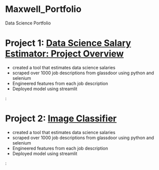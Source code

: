 # Maxwell_Portfolio
Data Science Portfolio

# Project 1: [Data Science Salary Estimator: Project Overview](https://github.com/maxim371/Vader-Sentiment-Analysis)
* created a tool that estimates data science salaries
* scraped over 1000 job descriptions from glassdoor using python and selenium
* Engineered features from each job description
* Deployed model using streamlit

:[](/images/Linear_regression.png)

# Project 2: [Image Classifier](https://github.com/maxim371/Image-classification)
* created a tool that estimates data science salaries
* scraped over 1000 job descriptions from glassdoor using python and selenium
* Engineered features from each job description
* Deployed model using streamlit

:[](https://github.com/maxim371/Maxwell_Portfolio/blob/main/images/classification.png)

